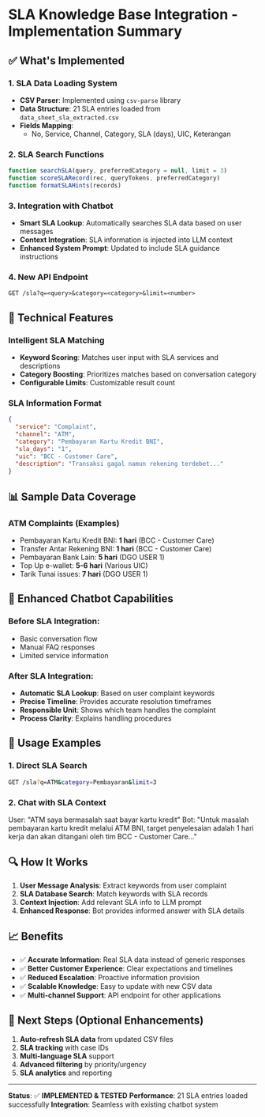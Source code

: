 # SLA Knowledge Base Integration - Implementation Summary

## ✅ What's Implemented

### 1. SLA Data Loading System
- **CSV Parser**: Implemented using `csv-parse` library
- **Data Structure**: 21 SLA entries loaded from `data_sheet_sla_extracted.csv`
- **Fields Mapping**:
  - No, Service, Channel, Category, SLA (days), UIC, Keterangan

### 2. SLA Search Functions
```javascript
function searchSLA(query, preferredCategory = null, limit = 3)
function scoreSLARecord(rec, queryTokens, preferredCategory)
function formatSLAHints(records)
```

### 3. Integration with Chatbot
- **Smart SLA Lookup**: Automatically searches SLA data based on user messages
- **Context Integration**: SLA information is injected into LLM context
- **Enhanced System Prompt**: Updated to include SLA guidance instructions

### 4. New API Endpoint
```
GET /sla?q=<query>&category=<category>&limit=<number>
```

## 🔧 Technical Features

### Intelligent SLA Matching
- **Keyword Scoring**: Matches user input with SLA services and descriptions
- **Category Boosting**: Prioritizes matches based on conversation category
- **Configurable Limits**: Customizable result count

### SLA Information Format
```json
{
  "service": "Complaint",
  "channel": "ATM", 
  "category": "Pembayaran Kartu Kredit BNI",
  "sla_days": "1",
  "uic": "BCC - Customer Care",
  "description": "Transaksi gagal namun rekening terdebet..."
}
```

## 📊 Sample Data Coverage

### ATM Complaints (Examples)
- Pembayaran Kartu Kredit BNI: **1 hari** (BCC - Customer Care)
- Transfer Antar Rekening BNI: **1 hari** (BCC - Customer Care)
- Pembayaran Bank Lain: **5 hari** (DGO USER 1)
- Top Up e-wallet: **5-6 hari** (Various UIC)
- Tarik Tunai issues: **7 hari** (DGO USER 1)

## 💬 Enhanced Chatbot Capabilities

### Before SLA Integration:
- Basic conversation flow
- Manual FAQ responses
- Limited service information

### After SLA Integration:
- **Automatic SLA Lookup**: Based on user complaint keywords
- **Precise Timeline**: Provides accurate resolution timeframes
- **Responsible Unit**: Shows which team handles the complaint
- **Process Clarity**: Explains handling procedures

## 🚀 Usage Examples

### 1. Direct SLA Search
```bash
GET /sla?q=ATM&category=Pembayaran&limit=3
```

### 2. Chat with SLA Context
User: "ATM saya bermasalah saat bayar kartu kredit"
Bot: "Untuk masalah pembayaran kartu kredit melalui ATM BNI, target penyelesaian adalah 1 hari kerja dan akan ditangani oleh tim BCC - Customer Care..."

## 🔍 How It Works

1. **User Message Analysis**: Extract keywords from user complaint
2. **SLA Database Search**: Match keywords with SLA records
3. **Context Injection**: Add relevant SLA info to LLM prompt
4. **Enhanced Response**: Bot provides informed answer with SLA details

## 📈 Benefits

- ✅ **Accurate Information**: Real SLA data instead of generic responses
- ✅ **Better Customer Experience**: Clear expectations and timelines
- ✅ **Reduced Escalation**: Proactive information provision
- ✅ **Scalable Knowledge**: Easy to update with new CSV data
- ✅ **Multi-channel Support**: API endpoint for other applications

## 🔄 Next Steps (Optional Enhancements)

1. **Auto-refresh SLA data** from updated CSV files
2. **SLA tracking** with case IDs
3. **Multi-language SLA** support
4. **Advanced filtering** by priority/urgency
5. **SLA analytics** and reporting

---

**Status**: ✅ **IMPLEMENTED & TESTED**
**Performance**: 21 SLA entries loaded successfully
**Integration**: Seamless with existing chatbot system
